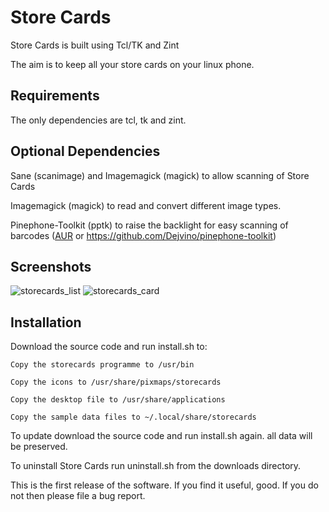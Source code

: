 # Store Cards

Store Cards is built using Tcl/TK and Zint

The aim is to keep all your store cards on your linux phone.

## Requirements
The only dependencies are tcl, tk and zint.

## Optional Dependencies
Sane (scanimage) and Imagemagick (magick) to allow scanning of Store Cards

Imagemagick (magick) to read and convert different image types.

Pinephone-Toolkit (pptk) to raise the backlight for easy scanning of barcodes ([AUR](https://aur.archlinux.org/packages/pinephone-toolkit-git/) or https://github.com/Dejvino/pinephone-toolkit)

## Screenshots

![storecards_list](https://github.com/fdservices/storecards/assets/3006039/f5562f96-ec8b-4d9b-84b8-4c71c6a1d337)   ![storecards_card](https://github.com/fdservices/storecards/assets/3006039/f7f2e043-c2fd-4d9e-b6af-acc5b68aba19)


## Installation

Download the source code and run install.sh to:

	Copy the storecards programme to /usr/bin

	Copy the icons to /usr/share/pixmaps/storecards

	Copy the desktop file to /usr/share/applications

	Copy the sample data files to ~/.local/share/storecards

To update download the source code and run install.sh again. all data will be preserved.

To uninstall Store Cards run uninstall.sh from the downloads directory.


This is the first release of the software. If you find it useful, good. If you do not then please file a bug report.
